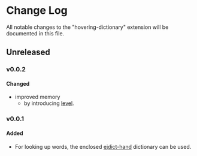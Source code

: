 # Change Log

All notable changes to the "hovering-dictionary" extension will be documented in this file.

<!-- Check [Keep a Changelog](http://keepachangelog.com/) for recommendations on how to structure this file. -->

## Unreleased

### v0.0.2

#### Changed

- improved memory
  - by introducing [level](https://github.com/Level/level).

### v0.0.1

#### Added

- For looking up words, the enclosed [ejdict-hand](https://github.com/kujirahand/EJDict) dictionary can be used.
